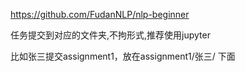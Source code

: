 https://github.com/FudanNLP/nlp-beginner

任务提交到对应的文件夹,不拘形式,推荐使用jupyter

比如张三提交assignment1，放在assignment1/张三/ 下面
